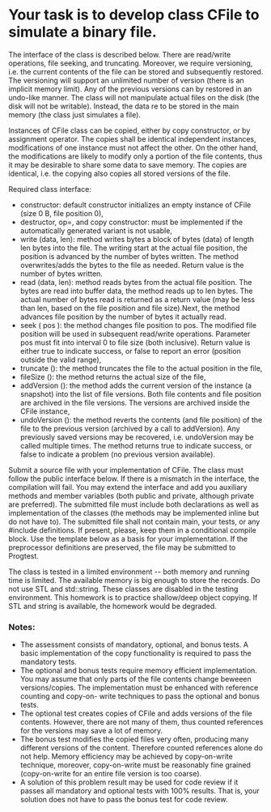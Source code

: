 # Your task is to develop class CFile to simulate a binary file.

The interface of the class is described below. There are read/write operations, file seeking, and truncating. Moreover, we require versioning, i.e. the current contents of the file can be stored and subsequently restored. The versioning will support an unlimited number of version (there is an implicit memory limit). Any of the previous versions can by restored in an undo-like manner. The class will not manipulate actual files on the disk (the disk will not be writable). Instead, the data re to be stored in the main memory (the class just simulates a file).

Instances of CFile class can be copied, either by copy constructor, or by assignment operator. The copies shall be identical independent instances, modifications of one instance must not affect the other. On the other hand, the modifications are likely to modify only a portion of the file contents, thus it may be desirable to share some data to save memory. The copies are identical, i.e. the copying also copies all stored versions of the file.

Required class interface:
- constructor: default constructor initializes an empty instance of CFile (size 0 B, file position 0),
- destructor, op=, and copy constructor: must be implemented if the automatically generated variant is not usable,
- write (data, len): method writes bytes a block of bytes (data) of length len bytes into the file. The writing start at the actual file position, the position is advanced by the number of bytes written. The method overwrites/adds the bytes to the file as needed. Return value is the number of bytes written.
- read (data, len): method reads bytes from the actual file position. The bytes are read into buffer data, the method reads up to len bytes. The actual number of bytes read is returned as a return value (may be less than len, based on the file position and file size).Next, the method advances file position by the number of bytes it actually read.
- seek ( pos ): the method changes file position to pos. The modified file position will be used in subsequent read/write operations. Parameter pos must fit into interval 0 to file size (both inclusive). Return value is either true to indicate success, or false to report an error (position outside the valid range),
- truncate (): the method truncates the file to the actual position in the file,
- fileSize (): the method returns the actual size of the file,
- addVersion (): the method adds the current version of the instance (a snapshot) into the list of file versions. Both file contents and file position are archived in the file versions. The versions are archived inside the CFile instance,
- undoVersion (): the method reverts the contents (and file position) of the file to the previous version (archived by a call to addVersion). Any previously saved versions may be recovered, i.e. undoVersion may be called multiple times. The method returns true to indicate success, or false to indicate a problem (no previous version available).

Submit a source file with your implementation of CFile. The class must follow the public interface below. If there is a mismatch in the interface, the compilation will fail. You may extend the interface and add you auxiliary methods and member variables (both public and private, although private are preferred). The submitted file must include both declarations as well as implementation of the classes (the methods may be implemented inline but do not have to). The submitted file shall not contain main, your tests, or any #include definitions. If present, please, keep them in a conditional compile block. Use the template below as a basis for your implementation. If the preprocessor definitions are preserved, the file may be submitted to Progtest.

The class is tested in a limited environment -- both memory and running time is limited. The available memory is big enough to store the records. Do not use STL and std::string. These classes are disabled in the testing environment. This homework is to practice shallow/deep object copying. If STL and string is available, the homework would be degraded.

### Notes:
- The assessment consists of mandatory, optional, and bonus tests. A basic implementation of the copy functionality is required to pass the mandatory tests.
- The optional and bonus tests require memory efficient implementation. You may assume that only parts of the file contents change beweeen versions/copies. The implementation must be enhanced with reference counting and copy-on- write techniques to pass the optional and bonus tests.
- The optional test creates copies of CFile and adds versions of the file contents. However, there are not many of them, thus counted references for the versions may save a lot of memory.
- The bonus test modifies the copied files very often, producing many different versions of the content. Therefore counted references alone do not help. Memory efficiency may be achieved by copy-on-write technique, moreover, copy-on-write must be reasonably fine grained (copy-on-write for an entire file version is too coarse).
- A solution of this problem result may be used for code review if it passes all mandatory and optional tests with 100% results. That is, your solution does not have to pass the bonus test for code review.
